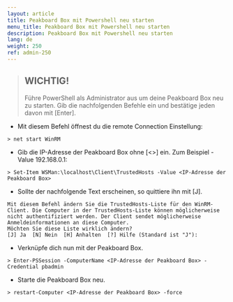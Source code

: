 ```yaml
---
layout: article
title: Peakboard Box mit Powershell neu starten
menu_title: Peakboard Box mit Powershell neu starten
description: Peakboard Box mit Powershell neu starten
lang: de
weight: 250
ref: admin-250
---
```


> ## WICHTIG!
>
> Führe PowerShell als Administrator aus um deine Peakboard Box neu zu starten. Gib die
nachfolgenden Befehle ein und bestätige jeden davon mit [Enter].


* Mit diesem Befehl öffnest du die remote Connection Einstellung:
```
> net start WinRM
```
* Gib die IP-Adresse der Peakboard Box ohne [&lt;&gt;] ein. Zum Beispiel -Value 192.168.0.1:
```
> Set-Item WSMan:\localhost\Client\TrustedHosts -Value <IP-Adresse der Peakboard Box>
```
* Sollte der nachfolgende Text erscheinen, so quittiere ihn mit [J].
```
Mit diesem Befehl ändern Sie die TrustedHosts-Liste für den WinRM-Client. Die Computer in der TrustedHosts-Liste können möglicherweise nicht authentifiziert werden. Der Client sendet möglicherweise Anmeldeinformationen an diese Computer.
Möchten Sie diese Liste wirklich ändern?
[J] Ja  [N] Nein  [H] Anhalten  [?] Hilfe (Standard ist "J"): 
```

* Verknüpfe dich nun mit der Peakboard Box.
```
> Enter-PSSession -ComputerName <IP-Adresse der Peakboard Box> -Credential pbadmin
```
* Starte die Peakboard Box neu.
```
> restart-Computer <IP-Adresse der Peakboard Box> -force
```
